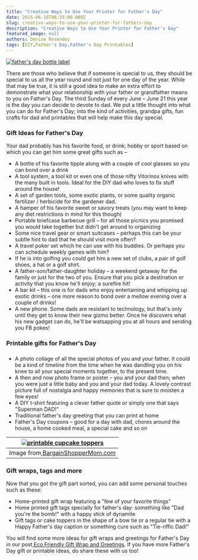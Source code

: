 ```yaml
---
title: "Creative Ways to Use Your Printer for Father's Day"
date: 2015-06-16T06:33:00.000Z
slug: creative-ways-to-use-your-printer-for-fathers-day
description: "Creative Ways to Use Your Printer for Father's Day"
featured_image: null
authors: Denise Resendez
tags: [DIY,Father's Day,Father's Day Printables]
---
```


[![father's day bottle label ](/blog/images/creative-printer-ideas-fathers-day.jpg "Creative Ways Use to Your Printer for Father's Day")](/blog/images/creative-printer-ideas-fathers-day.jpg)

There are those who believe that if someone is special to us, they should be special to us all the year round and not just for one day of the year. While that may be true, it is still a good idea to make an extra effort to demonstrate what your relationship with your father or grandfather means to you on Father's Day. The third Sunday of every June – June 21 this year is the day you can decide to devote to dad. We put a little thought into what you can do for Father's Day; into the kind of activities, grandpa gifts, fun crafts for dad and printables that will help make this day special.

### Gift Ideas for Father's Day

Your dad probably has his favorite food, or drink; hobby or sport based on which you can get him some great gifts such as –

* A bottle of his favorite tipple along with a couple of cool glasses so you can bond over a drink
* A tool system, a tool kit or even one of those nifty Vitorinox knives with the many built in tools. Ideal for the DIY dad who loves to fix stuff around the house!
* A set of garden tools, some exotic plants, or some quality organic fertilizer / herbicide for the gardener dad.
* A hamper of his favorite sweet or savory treats (you may want to keep any diet restrictions in mind for this though)
* Portable briefcase barbecue grill – for all those picnics you promised you would take together but didn't get around to organizing
* Some nice travel gear or smart suitcases – perhaps this can be your subtle hint to dad that he should visit more often?
* A travel poker set which he can use with his buddies. Or perhaps you can schedule weekly games with him?
* If he is into golfing you could get him a new set of clubs, a pair of golf shoes, a hat or a golf shirt.
* A father-son/father-daughter holiday – a weekend getaway for the family or just for the two of you. Ensure that you pick a destination or activity that you know he'll enjoy; a surefire hit!
* A bar kit – this one is for dads who enjoy entertaining and whipping up exotic drinks – one more reason to bond over a mellow evening over a couple of drinks!
* A new phone. Some dads are resistant to technology, but that's only until they get to know their new gizmo better. Once he discovers what his new gadget can do, he'll be watsapping you at all hours and sending you FB pokes!

### Printable gifts for Father's Day

### 

* A photo collage of all the special photos of you and your father. It could be a kind of timeline from the time when he was dandling you on his knee to all your special moments together, to the present time.
* A then and now photo frame or poster – you and your dad then; when you were just a little baby and you and your dad today. A lovely contrast picture full of nostalgia and happy memories that is sure to moisten a few eyes!
* A DIY t-shirt featuring a clever father quote or simply one that says "Superman DAD!"
* Traditional father's day greeting that you can print at home
* Father's Day coupons – good for a day with dad, chores around the house, a home cooked meal, a special cake and so on

| [![printable cupcake toppers](/blog/images/BargainShopperMom-Free-Printables-Fathers-Day-Cupcake-Toppers-e1370131082705.jpg "Father's Day Free Printable Cupcake Toppers ")](/blog/images/BargainShopperMom-Free-Printables-Fathers-Day-Cupcake-Toppers-e1370131082705.jpg) |
| --------------------------------------------------------------------------------------------------------------------------------------------------------------------------------------------------------------------------------------------------------------------------- |
| Image from[ BargainShopperMom.com](http://everydaysavvy.com/diy-quick-easy-fathers-day-gift-free-printables-necktie-bottle-tage-cupcake-toppers/#%5Fa5y%5Fp=1797256)                                                                                                        |

### Gift wraps, tags and more

Now that you got the gift part sorted, you can add some personal touches such as these:

* Home-printed gift wrap featuring a "few of your favorite things"
* Home printed gift tags specially for father's day: something like "Dad you're the bomb!" with a happy stick of dynamite
* Gift tags or cake toppers in the shape of a bow tie or a regular tie with a Happy Father's day caption or something cure such as "Tie-riffic Dad!"

You will find some more ideas for gift wraps and greetings for Father's Day in our post[ Eco Friendly Gift Wrap and Greetings](http://blog.comboink.local/green-diy-projects-using-your-printer/). If you have more Father's Day gift or printable ideas, do share these with us too!